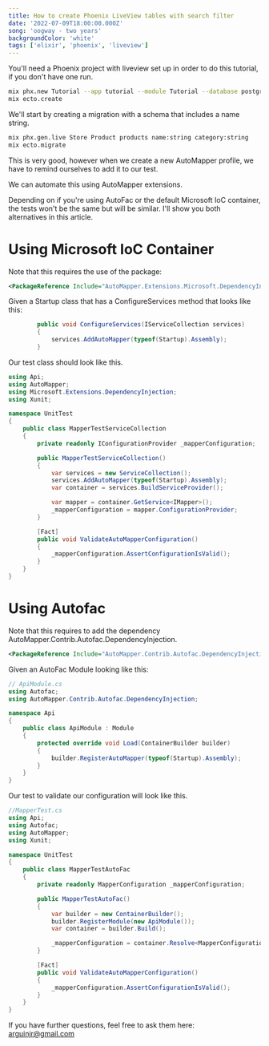 ```yaml
---
title: How to create Phoenix LiveView tables with search filter
date: '2022-07-09T18:00:00.000Z'
song: 'oogway - two years'
backgroundColor: 'white'
tags: ['elixir', 'phoenix', 'liveview']
---
```

You'll need a Phoenix project with liveview set up in order to do this tutorial, if you don't have one run.

```bash
mix phx.new Tutorial --app tutorial --module Tutorial --database postgres
mix ecto.create
```

We'll start by creating a migration with a schema that includes a name string.

```bash
mix phx.gen.live Store Product products name:string category:string
mix ecto.migrate
```



This is very good, however when we create a new AutoMapper profile, we have to remind ourselves to add it to our test.

We can automate this using AutoMapper extensions.

Depending on if you're using AutoFac or the default Microsoft IoC container, the tests won't be the same but will be similar. I'll show
you both alternatives in this article.

# Using Microsoft IoC Container

Note that this requires the use of the package:

```xml
<PackageReference Include="AutoMapper.Extensions.Microsoft.DependencyInjection" Version="8.1.1" />
```

Given a Startup class that has a ConfigureServices method that looks like this:

```csharp
        public void ConfigureServices(IServiceCollection services)
        {
            services.AddAutoMapper(typeof(Startup).Assembly);
        }
```

Our test class should look like this.

```csharp
using Api;
using AutoMapper;
using Microsoft.Extensions.DependencyInjection;
using Xunit;

namespace UnitTest
{
    public class MapperTestServiceCollection
    {
        private readonly IConfigurationProvider _mapperConfiguration;

        public MapperTestServiceCollection()
        {
            var services = new ServiceCollection();
            services.AddAutoMapper(typeof(Startup).Assembly);
            var container = services.BuildServiceProvider();

            var mapper = container.GetService<IMapper>();
            _mapperConfiguration = mapper.ConfigurationProvider;
        }

        [Fact]
        public void ValidateAutoMapperConfiguration()
        {
            _mapperConfiguration.AssertConfigurationIsValid();
        }
    }
}
```

# Using Autofac

Note that this requires to add the dependency AutoMapper.Contrib.Autofac.DependencyInjection.

```xml
<PackageReference Include="AutoMapper.Contrib.Autofac.DependencyInjection" Version="5.4.0" />
```

Given an AutoFac Module looking like this:

```csharp
// ApiModule.cs
using Autofac;
using AutoMapper.Contrib.Autofac.DependencyInjection;

namespace Api
{
    public class ApiModule : Module
    {
        protected override void Load(ContainerBuilder builder)
        {
            builder.RegisterAutoMapper(typeof(Startup).Assembly);
        }
    }
}
```

Our test to validate our configuration will look like this.

```csharp
//MapperTest.cs
using Api;
using Autofac;
using AutoMapper;
using Xunit;

namespace UnitTest
{
    public class MapperTestAutoFac
    {
        private readonly MapperConfiguration _mapperConfiguration;

        public MapperTestAutoFac()
        {
            var builder = new ContainerBuilder();
            builder.RegisterModule(new ApiModule());
            var container = builder.Build();

            _mapperConfiguration = container.Resolve<MapperConfiguration>();
        }

        [Fact]
        public void ValidateAutoMapperConfiguration()
        {
            _mapperConfiguration.AssertConfigurationIsValid();
        }
    }
}
```

If you have further questions, feel free to ask them here: [arguinjr@gmail.com](mailto:arguinjr@gmail.com?subject=Validate%20AutoMapper%20Configuration)
